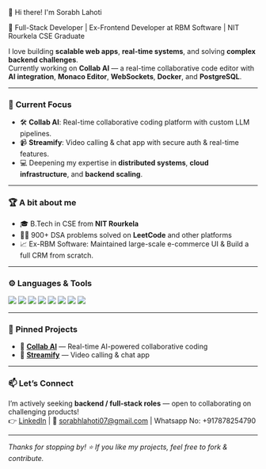 👋 Hi there! I'm Sorabh Lahoti

🚀 Full-Stack Developer | Ex-Frontend Developer at RBM Software | NIT Rourkela CSE Graduate

I love building **scalable web apps**, **real-time systems**, and solving **complex backend challenges**.  
Currently working on **Collab AI** — a real-time collaborative code editor with **AI integration**, **Monaco Editor**, **WebSockets**, **Docker**, and **PostgreSQL**.

---

### 🧩 **Current Focus**
- 🛠️ **Collab AI**: Real-time collaborative coding platform with custom LLM pipelines.
- 📹 **Streamify**: Video calling & chat app with secure auth & real-time features.
- 💻 Deepening my expertise in **distributed systems**, **cloud infrastructure**, and **backend scaling**.

---

### 🏆 **A bit about me**
- 🎓 B.Tech in CSE from **NIT Rourkela**
- 👨‍💻 900+ DSA problems solved on **LeetCode** and other platforms
- 📈 Ex-RBM Software: Maintained large-scale e-commerce UI & Build a full CRM from scratch.

---

### ⚙️ **Languages & Tools**
<p>
  <img src="https://img.shields.io/badge/-JavaScript-black?style=flat-square&logo=javascript" />
  <img src="https://img.shields.io/badge/-TypeScript-black?style=flat-square&logo=typescript" />
  <img src="https://img.shields.io/badge/-Node.js-black?style=flat-square&logo=node.js" />
  <img src="https://img.shields.io/badge/-React-black?style=flat-square&logo=react" />
  <img src="https://img.shields.io/badge/-Next.js-black?style=flat-square&logo=next.js" />
  <img src="https://img.shields.io/badge/-PostgreSQL-black?style=flat-square&logo=postgresql" />
  <img src="https://img.shields.io/badge/-Docker-black?style=flat-square&logo=docker" />
  <img src="https://img.shields.io/badge/-AWS-black?style=flat-square&logo=amazon-aws" />
</p>

---

### 📌 **Pinned Projects**
- 🔗 [**Collab AI**](https://github.com/sorabhlahoti/collab-ai) — Real-time AI-powered collaborative coding
- 🔗 [**Streamify**](https://github.com/sorabhlahoti/Streamify) — Video calling & chat app

---

### 📫 **Let’s Connect**
I’m actively seeking **backend / full-stack roles** — open to collaborating on challenging products!  
👉 [LinkedIn](https://www.linkedin.com/in/sorabh-lahoti-b510b6211/) | 📧 sorabhlahoti07@gmail.com | Whatsapp No: +917878254790

---

*Thanks for stopping by! ⭐️ If you like my projects, feel free to fork & contribute.*
